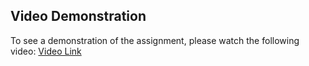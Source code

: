 ## Video Demonstration
To see a demonstration of the assignment, please watch the following video:
[Video Link](https://drive.google.com/file/d/1DmdQJEmjaUzD2CEEmRVaicnyAzLEuW5D/view?usp=sharing)

